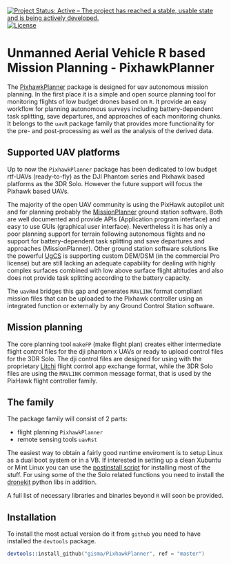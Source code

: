 [![Project Status: Active – The project has reached a stable, usable state and is being actively developed.](http://www.repostatus.org/badges/latest/active.svg)](http://www.repostatus.org/#active) 
[![License](https://img.shields.io/badge/license-GPL%20%28%3E=%203%29-lightgrey.svg?style=flat)](http://www.gnu.org/licenses/gpl-3.0.html)



# Unmanned Aerial Vehicle R based Mission Planning - PixhawkPlanner 
The [PixhawkPlanner](https://github.com/gisma/PixhawkPlanner) package is designed 
for uav autonomous mission planning. In the first place it is a simple and open source planning tool for monitoring flights of low budget drones based on ```R```. It provide an easy workflow for planning autonomous 
surveys including battery-dependent task splitting, save departures, and approaches of each monitoring chunks. It belongs to the ```uavR``` package family that provides more functionality for the pre- and post-processing as well as the analysis of the derived data.

## Supported UAV platforms

Up to now the ```PixhawkPlanner``` package has been dedicated to low budget rtf-UAVs (ready-to-fly) as the DJI Phantom series and Pixhawk based platforms as the 3DR Solo. However the future support will focus the Pixhawk based UAVs.

The majority of the open UAV community is using the PixHawk autopilot unit and for planning probably the [MissionPlanner](http://ardupilot.org/planner/) ground station software. Both are well documented and provide APIs (Application program interface) and easy to use GUIs (graphical user interface). Nevertheless it is has only a poor planning support for terrain following autonomous flights and no support for battery-dependent task splitting and save departures and approaches (MissionPlanner). Other ground station software solutions like the powerful [UgCS](https://www.ugcs.com/) is supporting custom DEM/DSM (in the commercial Pro license) but are still lacking an adequate capability for dealing with highly complex surfaces combined with low above surface flight altitudes and also does not provide task splitting according to the battery capacity.

The ```uavRmd``` bridges this gap  and  generates  ```MAVLINK``` format compliant mission files that can be uploaded to the Pixhawk controller using an integrated function or externally by any Ground Control Station software.


## Mission planning 

The core planning tool ```makeFP``` (make flight plan) creates either intermediate flight control files for the dji phantom x UAVs or ready to upload control files for the 3DR Solo. The dji control files are designed for using with the proprietary [Litchi](https://flylitchi.com/) flight control app exchange format, while the 3DR Solo files are using the ```MAVLINK``` common message format, that is used by the PixHawk flight controller family.

## The family

The package family will consist of 2 parts:

  * flight planning ```PixhawkPlanner```
  * remote sensing tools ```uavRst```

  


The easiest way to obtain a fairly good runtime enviroment is to setup Linux as a dual boot system or in a VB. If interested in setting up a clean Xubuntu or Mint Linux you can use the  [postinstall script](http://giswerk.org/doku.php?do=export_code&id=tutorials:softgis:xubuntu:xubuntugis&codeblock=0setup) for installing most of the stuff. For using some of the the Solo related functions you need to install the [dronekit](http://python.dronekit.io/develop/installation.html) python libs in addition.

A full list of necessary libraries and binaries beyond ```R``` will soon be provided.

## Installation
To install the most actual version do it from ```github```  you need to have installed the ```devtools``` package.

```S
devtools::install_github("gisma/PixhawkPlanner", ref = "master")
```
